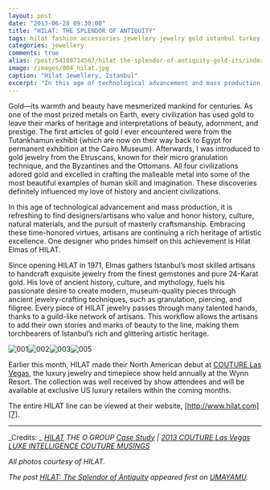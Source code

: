 ```yaml
---
layout: post
date: "2013-06-28 09:30:00"
title: "HILAT: THE SPLENDOR OF ANTIQUITY"
tags: hilat fashion accessories jewellery jewelry gold istanbul turkey artisan craftsmanship heritage tradition culture
categories: jewellery
comments: true
alias: /post/54108714567/hilat-the-splendor-of-antiquity-gold-its/index.html
image: /images/004_hilat.jpg
caption: "Hilat Jewellery, Istanbul"
excerpt: "In this age of technological advancement and mass production, it is refreshing to find designers/artisans who value and honor history, culture, natural materials, and the pursuit of masterly craftsmanship. Embracing these time-honored virtues, artisans are continuing a rich heritage of artistic excellence. One designer who prides himself on this achievement is Hilat Elmas of HILAT."
---
```

Gold—its warmth and beauty have mesmerized mankind for centuries. As one of the most prized metals on Earth, every civilization has used gold to leave their marks of heritage and interpretations of beauty, adornment, and prestige. The first articles of gold I ever encountered were from the Tutankhamun exhibit (which are now on their way back to Egypt for permanent exhibition at the Cairo Museum). Afterwards, I was introduced to gold jewelry from the Etruscans, known for their micro granulation technique, and the Byzantines and the Ottomans. All four civilizations adored gold and excelled in crafting the malleable metal into some of the most beautiful examples of human skill and imagination. These discoveries definitely influenced my love of history and ancient civilizations.

In this age of technological advancement and mass production, it is refreshing to find designers/artisans who value and honor history, culture, natural materials, and the pursuit of masterly craftsmanship. Embracing these time-honored virtues, artisans are continuing a rich heritage of artistic excellence. One designer who prides himself on this achievement is Hilat Elmas of HILAT.

Since opening HILAT in 1971, Elmas gathers Istanbul’s most skilled artisans to handcraft exquisite jewelry from the finest gemstones and pure 24-Karat gold. His love of ancient history, culture, and mythology, fuels his passionate desire to create modern, museum-quality pieces through ancient jewelry-crafting techniques, such as granulation, piercing, and filigree. Every piece of HILAT jewelry passes through many talented hands, thanks to a guild-like network of artisans. This workflow allows the artisans to add their own stories and marks of beauty to the line, making them torchbearers of Istanbul’s rich and glittering artistic heritage.

![001][2]![002][3]![003][4]![005][5]

Earlier this month, HILAT made their North American debut at [COUTURE Las Vegas][6], the luxury jewelry and timepiece show held annually at the Wynn Resort. The collection was well received by show attendees and will be available at exclusive US luxury retailers within the coming months.

The entire HILAT line can be viewed at their website, [http://www.hilat.com][7].

* * *

_Credits: _
_[HILAT][8]_
_THE O GROUP [Case Study][9] | [2013 COUTURE Las Vegas][10]_
_[LUXE INTELLIGENCE
][11][COUTURE MUSINGS][12]_

_All photos courtesy of HILAT._

_The post&nbsp;[HILAT: The Splendor of Antiquity][13]&nbsp;appeared first on&nbsp;[UMAYAMU][14]._

   [1]: http://imageshack.com/a/img203/3240/hb5a.jpg
   [2]: http://imageshack.com/a/img203/6092/f6xu.jpg
   [3]: http://imageshack.com/a/img202/1825/6lzq.jpg
   [4]: http://imageshack.com/a/img38/594/sknl.jpg
   [5]: http://imageshack.com/a/img89/8694/b48b.jpg
   [6]: http://www.thecoutureshow.com/ (The COUTURE Show)
   [7]: http://www.hilat.com/en (HILAT)
   [8]: http://hilat.com/en (HILAT)
   [9]: http://bit.ly/16EGScS (HILAT Case Study)
   [10]: http://on.fb.me/1aUi6Jl (HILAT 2013 COUTURE Booth)
   [11]: http://on.fb.me/128IBUg (LUXE INTELLIGENCE)
   [12]: http://bit.ly/14eP2bQ (Couture Musings | Hilat's Design Inspiration)
   [13]: http://www.umayamu.com/private/59081050446/tumblr_mrwadmJB0F1rrh8l4 (HILAT: The Splendor of Antiquity)
   [14]: http://www.umayamu.com (UMAYAMU)
